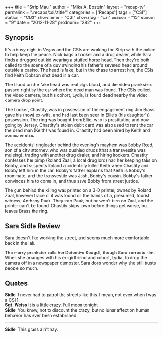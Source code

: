 +++
title = "Strip Maul"
author = "Mika A. Epstein"
layout = "recap-tv"
permalink = "/recaps/csi/:title/"
categories = ["Recaps"]
tags = ["CSI"]
station = "CBS"
showname = "CSI"
showslug = "csi"
season = "13"
epnum = "9"
date = "2012-11-28"
prodnum= "282"
+++

## Synopsis

It's a busy night in Vegas and the CSIs are working the Strip with the police to help keep the peace. Nick bags a hooker and a drug dealer, while Sara finds a drugged out kid wearing a stuffed horse head. Then they're both called to the scene of a guy swinging his father's severed head around outside a casino. The head is fake, but in the chase to arrest him, the CSIs find Keith Dobson shot dead in a car.

The blood on the fake head was real pigs blood, and the video pranksters passed right by the car where the dead man was found. The CSIs collect the video camera, but his cohort, Lydia, is found dead nearby the video camera drop point.

The hooker, Chastity, was in possession of the engagement ring Jim Brass gave his (now) ex-wife, and had last been seen in Ellie's (his daughter's) possession. The ring was bought from Ellie, who is prostituting and now going by Jersey. Chastity's stolen debit card was also used to rent the car the dead man (Keith) was found in. Chastity had been hired by Keith and someone else.

The accidental ringleader behind the evening's mayhem was Bobby Reed, son of a city attorney, who was pushing drugs (that a transvestite was muleing), trading with another drug dealer, and hiring hookers. Chastity confesses her pimp (Roland Zaal, a local drug lord) had her keeping tabs on Bobby, and suspects Roland accidentally killed Keith when Chastity and Bobby left him in the car. Bobby's father explains that Keith is Bobby's roommate, and the transvestite was Josh, Bobby's cousin. Bobby's father convinces him to come in, and thus save Bobby from street justice.

The gun behind the killing was printed on a 3-D printer, owned by Roland Zaal, however trace of it was found on the hands of a, presumed, tourist witness, Anthony Paak. They trap Paak, but he won't turn on Zaal, and the printer can't be found. Chastity skips town before things get worse, but leaves Brass the ring.

## Sara Sidle Review

Sara doesn't like working the street, and seems much more comfortable back in the lab.

The merry prankster calls her Detective Seagull, though Sara corrects him. When she arranges with his ex-girlfriend and cohort, Lydia, to drop the camera off in a newspaper dumpster. Sara does wonder why she still trusts people so much.

## Quotes

**Sidle:** I never had to patrol the streets like this. I mean, not even when I was a CSI 1.  
**Sgt. Weiss** It is a little crazy. Full moon tonight.  
**Sidle:** You know, not to discount the crazy, but no lunar affect on human behavior has ever been established.  

* * *

**Sidle:** This grass ain't hay.

